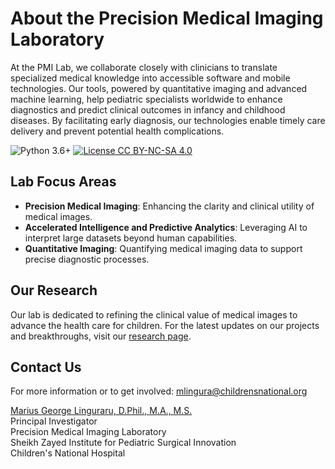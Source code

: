 # About the Precision Medical Imaging Laboratory

At the PMI Lab, we collaborate closely with clinicians to translate specialized medical knowledge into accessible software and mobile technologies. Our tools, powered by quantitative imaging and advanced machine learning, help pediatric specialists worldwide to enhance diagnostics and predict clinical outcomes in infancy and childhood diseases. By facilitating early diagnosis, our technologies enable timely care delivery and prevent potential health complications.

![Python 3.6+](https://img.shields.io/badge/python-3.6+-green.svg)
[![License CC BY-NC-SA 4.0](https://img.shields.io/badge/license-CC_BY--NC--SA_4.0-blue.svg)](LICENSE.md)

## Lab Focus Areas

- **Precision Medical Imaging**: Enhancing the clarity and clinical utility of medical images.
- **Accelerated Intelligence and Predictive Analytics**: Leveraging AI to interpret large datasets beyond human capabilities.
- **Quantitative Imaging**: Quantifying medical imaging data to support precise diagnostic processes.

## Our Research

Our lab is dedicated to refining the clinical value of medical images to advance the health care for children. For the latest updates on our projects and breakthroughs, visit our [research page](https://childrensnational.org/research/labs/precision-medical/research).

## Contact Us

For more information or to get involved: [mlingura@childrensnational.org](mailto:mlingura@childrensnational.org)

[Marius George Linguraru, D.Phil., M.A., M.S.](https://childrensnational.org/research/people/marius-george-linguraru)<br>
Principal Investigator<br>
Precision Medical Imaging Laboratory<br>
Sheikh Zayed Institute for Pediatric Surgical Innovation<br>
Children's National Hospital

